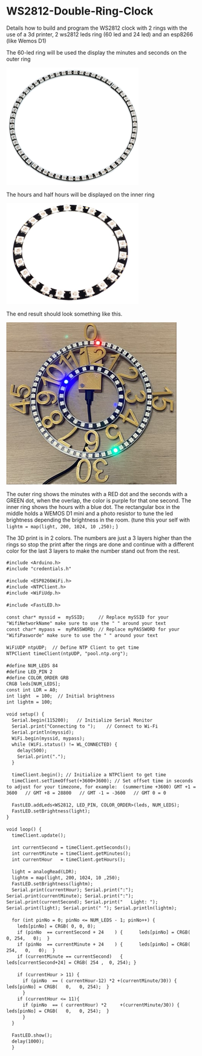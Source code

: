 # WS2812-Double-Ring-Clock
Details how to build and program the WS2812 clock with 2 rings with the use of a 3d printer, 2 ws2812 leds ring (60 led and 24 led) and an esp8266 (like Wemos D1)

The 60-led ring will be used the display the minutes and seconds on the outer ring

![60-Led RIng](https://github.com/Roukie686868/WS2812-Double-Ring-Clock/blob/main/Pictures/WS2812%20Ring60%20small.png)

The hours and half hours will be displayed on the inner ring

![24-Led RIng](https://github.com/Roukie686868/WS2812-Double-Ring-Clock/blob/main/Pictures/WS2812%20Ring24%20small.png)

The end result should look something like this.

![Working clock](https://github.com/Roukie686868/WS2812-Double-Ring-Clock/blob/main/Pictures/60Led%20Clock%20(Custom).jpg)

The outer ring shows the minutes with a RED dot and the seconds with a GREEN dot, when the overlap, the color is purple for that one second. The inner ring shows the hours with a blue dot.
The rectangular box in the middle holds a WEMOS D1 mini and a photo resistor to tune the led brightness depending the brightness in the room. (tune this your self with ```lightm = map(light, 200, 1024, 10 ,250);``` )

The 3D print is in 2 colors. The numbers are just a 3 layers higher than the rings so stop the print after the rings are done and continue with a different color for the last 3 layers to make the number stand out from the rest.
```
#include <Arduino.h>
#include "credentials.h"

#include <ESP8266WiFi.h>
#include <NTPClient.h>
#include <WiFiUdp.h>

#include <FastLED.h>

const char* myssid =  mySSID;     // Replace mySSID for your "WifiNetworkName" make sure to use the " " around your text
const char* mypass =  myPASSWORD; // Replace myPASSWORD for your "WifiPasworde" make sure to use the " " around your text

WiFiUDP ntpUDP;  // Define NTP Client to get time
NTPClient timeClient(ntpUDP, "pool.ntp.org");

#define NUM_LEDS 84
#define LED_PIN 2
#define COLOR_ORDER GRB
CRGB leds[NUM_LEDS];
const int LDR = A0;
int light  = 100;  // Initial brightness
int lightm = 100;

void setup() {
  Serial.begin(115200);   // Initialize Serial Monitor
  Serial.print("Connecting to ");    // Connect to Wi-Fi
  Serial.println(myssid);
  WiFi.begin(myssid, mypass);
  while (WiFi.status() != WL_CONNECTED) {
    delay(500);
    Serial.print(".");
  }
  
  timeClient.begin(); // Initialize a NTPClient to get time
  timeClient.setTimeOffset(+3600+3600); // Set offset time in seconds to adjust for your timezone, for example:  (summertime +3600) GMT +1 = 3600   // GMT +8 = 28800   // GMT -1 = -3600   // GMT 0 = 0

  FastLED.addLeds<WS2812, LED_PIN, COLOR_ORDER>(leds, NUM_LEDS);
  FastLED.setBrightness(light);
}

void loop() {
  timeClient.update();

  int currentSecond = timeClient.getSeconds();
  int currentMinute = timeClient.getMinutes();
  int currentHour   = timeClient.getHours();
  
  light = analogRead(LDR);
  lightm = map(light, 200, 1024, 10 ,250);
  FastLED.setBrightness(lightm);
  Serial.print(currentHour); Serial.print(":"); Serial.print(currentMinute); Serial.print(":"); Serial.print(currentSecond); Serial.print("   Light: "); Serial.print(light); Serial.print(" "); Serial.println(lightm);

  for (int pinNo = 0; pinNo <= NUM_LEDS - 1; pinNo++) {
    leds[pinNo] = CRGB( 0, 0, 0);
    if (pinNo  == currentSecond + 24    ) {      leds[pinNo] = CRGB(   0, 254,   0);  }
    if (pinNo  == currentMinute + 24    ) {      leds[pinNo] = CRGB( 254,   0,   0);  }
    if (currentMinute == currentSecond)   {      leds[currentSecond+24] = CRGB( 254 ,  0, 254); }
    
    if (currentHour > 11) {
      if (pinNo  == ( currentHour-12) *2 +(currentMinute/30)) {      leds[pinNo] = CRGB(   0,   0, 254);  }
      }
    if (currentHour <= 11){
      if (pinNo  == ( currentHour) *2     +(currentMinute/30)) {      leds[pinNo] = CRGB(   0,   0, 254);  }
      }
  }

  FastLED.show();
  delay(1000);
  }
```

